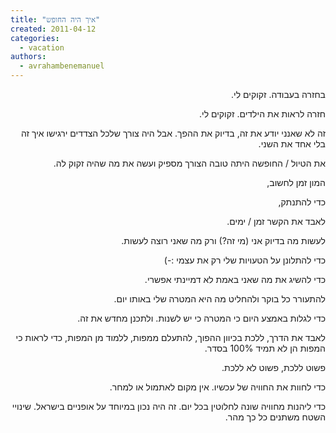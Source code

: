 ```yaml
---
title: "איך היה החופש"
created: 2011-04-12
categories: 
  - vacation
authors: 
  - avrahambenemanuel
---
```

<div dir="rtl">
בחזרה בעבודה. זקוקים לי.

חזרה לראות את הילדים. זקוקים לי.

זה לא שאנני יודע את זה, בדיוק את ההפך. אבל היה צורך שלכל הצדדים ירגישו איך זה בלי אחד את השני.

את הטיול / החופשה היתה טובה הצורך מספיק ועשה את מה שהיה זקוק לה.

המון זמן לחשוב,

כדי להתנתק,

לאבד את הקשר זמן / ימים.

לעשות מה בדיוק אני (מי זה?) ורק מה שאני רוצה לעשות.

כדי להתלונן על הטעויות שלי רק את עצמי :-)

כדי להשיג את מה שאני באמת לא דמיינתי אפשרי.

להתעורר כל בוקר ולהחליט מה היא המטרה שלי באותו יום.

כדי לגלות באמצע היום כי המטרה כי יש לשנות. ולתכנן מחדש את זה.

לאבד את הדרך, ללכת בכיוון ההפוך, להתעלם ממפות, ללמוד מן המפות, כדי לראות כי המפות הן לא תמיד 100% בסדר.

פשוט ללכת, פשוט לא ללכת.

כדי לחוות את החוויה של עכשיו. אין מקום לאתמול או למחר.

כדי ליהנות מחוויה שונה לחלוטין בכל יום. זה היה נכון במיוחד על אופניים בישראל. שינויי השטח משתנים כל כך מהר.
</div>